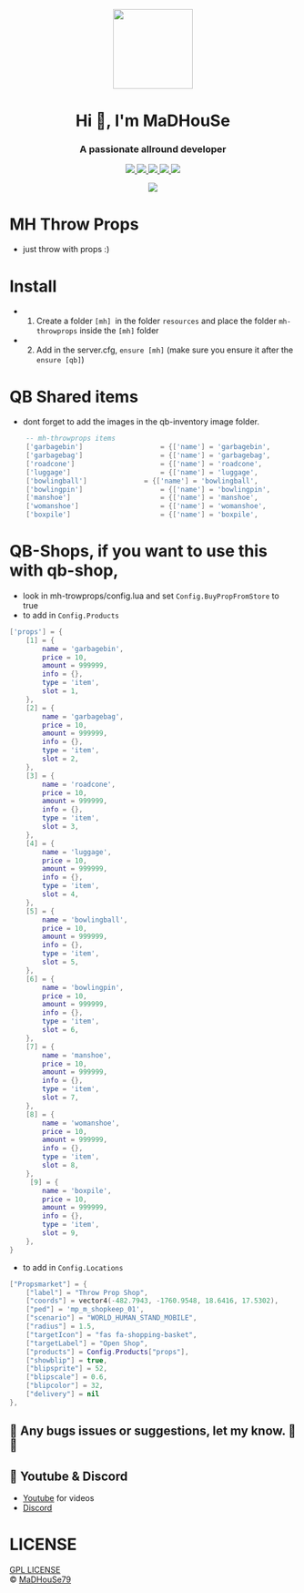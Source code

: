 <p align="center">
    <img width="140" src="https://icons.iconarchive.com/icons/iconarchive/red-orb-alphabet/128/Letter-M-icon.png" />  
    <h1 align="center">Hi 👋, I'm MaDHouSe</h1>
    <h3 align="center">A passionate allround developer </h3>    
</p>

<p align="center">
  <a href="https://github.com/MaDHouSe79/mh-throwprops/issues">
    <img src="https://img.shields.io/github/issues/MaDHouSe79/mh-throwprops"/> 
  </a>
  <a href="https://github.com/MaDHouSe79/mh-throwprops/watchers">
    <img src="https://img.shields.io/github/watchers/MaDHouSe79/mh-throwprops"/> 
  </a> 
  <a href="https://github.com/MaDHouSe79/mh-throwprops/network/members">
    <img src="https://img.shields.io/github/forks/MaDHouSe79/mh-throwprops"/> 
  </a>  
  <a href="https://github.com/MaDHouSe79/mh-throwprops/stargazers">
    <img src="https://img.shields.io/github/stars/MaDHouSe79/mh-throwprops?color=white"/> 
  </a>
  <a href="https://github.com/MaDHouSe79/mh-trowprops/blob/main/LICENSE">
    <img src="https://img.shields.io/github/license/MaDHouSe79/mh-throwprops?color=black"/> 
  </a>      
</p>

<p align="center">
  <img alig src="https://github-profile-trophy.vercel.app/?username=MaDHouSe79&margin-w=15&column=6" />
</p>

# MH Throw Props
- just throw with props :)

# Install
- 1. Create a folder `[mh] `in the folder `resources` and place the folder `mh-throwprops` inside the `[mh]` folder
- 2. Add in the server.cfg, `ensure [mh]` (make sure you ensure it after the `ensure [qb]`)


# QB Shared items
- dont forget to add the images in the qb-inventory image folder.
````lua
	-- mh-throwprops items 
	['garbagebin'] 			         = {['name'] = 'garbagebin', 			  	    ['label'] = 'Garbage Bin', 				['weight'] = 5000, 	    ['type'] = 'item', 		['image'] = 'garbagebin.png', 		    ['unique'] = false, 	['useable'] = true, 	['shouldClose'] = true,	   ['combinable'] = nil,   ['description'] = 'A garbage bin'},
	['garbagebag'] 			         = {['name'] = 'garbagebag', 			  	    ['label'] = 'Garbage Beg', 				['weight'] = 5000, 	    ['type'] = 'item', 		['image'] = 'garbagebag.png', 		    ['unique'] = false, 	['useable'] = true, 	['shouldClose'] = true,	   ['combinable'] = nil,   ['description'] = 'A garbage beg'},
	['roadcone'] 			         = {['name'] = 'roadcone', 			  	        ['label'] = 'Road Cone', 				['weight'] = 5000, 	    ['type'] = 'item', 		['image'] = 'roadcone.png', 		    ['unique'] = false, 	['useable'] = true, 	['shouldClose'] = true,	   ['combinable'] = nil,   ['description'] = 'A road Cone'},
	['luggage'] 			         = {['name'] = 'luggage', 			  	        ['label'] = 'Luggage', 				    ['weight'] = 5000, 	    ['type'] = 'item', 		['image'] = 'luggage.png', 		        ['unique'] = false, 	['useable'] = true, 	['shouldClose'] = true,	   ['combinable'] = nil,   ['description'] = 'Luggage'},
	['bowlingball'] 			 = {['name'] = 'bowlingball', 			  	    ['label'] = 'Bowling Ball', 		    ['weight'] = 5000, 	    ['type'] = 'item', 		['image'] = 'bowling_ball.png', 		['unique'] = false, 	['useable'] = true, 	['shouldClose'] = true,    ['combinable'] = nil,   ['description'] = 'A bowling ball'},
	['bowlingpin'] 			         = {['name'] = 'bowlingpin', 			  	    ['label'] = 'Bowling Pin', 		        ['weight'] = 1000, 	    ['type'] = 'item', 		['image'] = 'bowling_pin.png', 		    ['unique'] = false, 	['useable'] = true, 	['shouldClose'] = true,    ['combinable'] = nil,   ['description'] = 'A Bowling pin'},
	['manshoe'] 			         = {['name'] = 'manshoe', 			  	        ['label'] = 'Man Shoe', 		        ['weight'] = 1000, 	    ['type'] = 'item', 		['image'] = 'man_shoe.png', 		    ['unique'] = false, 	['useable'] = true, 	['shouldClose'] = true,    ['combinable'] = nil,   ['description'] = 'A man shoe'},
	['womanshoe'] 			         = {['name'] = 'womanshoe', 			  	    ['label'] = 'Woman Shoe', 		        ['weight'] = 1000, 	    ['type'] = 'item', 		['image'] = 'lady_shoe.png', 		    ['unique'] = false, 	['useable'] = true, 	['shouldClose'] = true,    ['combinable'] = nil,   ['description'] = 'A woman shoe'},
	['boxpile'] 			         = {['name'] = 'boxpile', 			  	        ['label'] = 'A Box', 		            ['weight'] = 1000, 	    ['type'] = 'item', 		['image'] = 'boxpile.png', 		        ['unique'] = false, 	['useable'] = true, 	['shouldClose'] = true,    ['combinable'] = nil,   ['description'] = 'A box'},

````


# QB-Shops, if you want to use this with qb-shop, 
- look in mh-trowprops/config.lua and set `Config.BuyPropFromStore` to true
- to add in `Config.Products`
```lua
['props'] = {
    [1] = {
        name = 'garbagebin',
        price = 10,
        amount = 999999,
        info = {},
        type = 'item',
        slot = 1,
    },
    [2] = {
        name = 'garbagebag',
        price = 10,
        amount = 999999,
        info = {},
        type = 'item',
        slot = 2,
    },
    [3] = {
        name = 'roadcone',
        price = 10,
        amount = 999999,
        info = {},
        type = 'item',
        slot = 3,
    },
    [4] = {
        name = 'luggage',
        price = 10,
        amount = 999999,
        info = {},
        type = 'item',
        slot = 4,
    },
    [5] = {
        name = 'bowlingball',
        price = 10,
        amount = 999999,
        info = {},
        type = 'item',
        slot = 5,
    },
    [6] = {
        name = 'bowlingpin',
        price = 10,
        amount = 999999,
        info = {},
        type = 'item',
        slot = 6,
    },
    [7] = {
        name = 'manshoe',
        price = 10,
        amount = 999999,
        info = {},
        type = 'item',
        slot = 7,
    },
    [8] = {
        name = 'womanshoe',
        price = 10,
        amount = 999999,
        info = {},
        type = 'item',
        slot = 8,
    },
     [9] = {
        name = 'boxpile',
        price = 10,
        amount = 999999,
        info = {},
        type = 'item',
        slot = 9,
    },
}
```
- to add in `Config.Locations`
```lua
["Propsmarket"] = {
    ["label"] = "Throw Prop Shop",
    ["coords"] = vector4(-482.7943, -1760.9548, 18.6416, 17.5302),
    ["ped"] = 'mp_m_shopkeep_01',
    ["scenario"] = "WORLD_HUMAN_STAND_MOBILE",
    ["radius"] = 1.5,
    ["targetIcon"] = "fas fa-shopping-basket",
    ["targetLabel"] = "Open Shop",
    ["products"] = Config.Products["props"],
    ["showblip"] = true,
    ["blipsprite"] = 52,
    ["blipscale"] = 0.6,
    ["blipcolor"] = 32,
    ["delivery"] = nil
},
```

## 🐞 Any bugs issues or suggestions, let my know. 👊😎

## 🙈 Youtube & Discord
- [Youtube](https://www.youtube.com/@MaDHouSe79) for videos
- [Discord](https://discord.gg/cEMSeE9dgS)

# LICENSE
[GPL LICENSE](./LICENSE)<br />
&copy; [MaDHouSe79](https://www.youtube.com/@MaDHouSe79)
